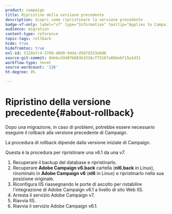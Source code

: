 ```yaml
---
product: campaign
title: Ripristino della versione precedente
description: Scopri come ripristinare la versione precedente
badge-v7-only: label="v7" type="Informative" tooltip="Applies to Campaign Classic v7 only"
audience: migration
content-type: reference
topic-tags: rollback
hide: true
hidefromtoc: true
exl-id: 5120a7c4-3760-48d9-94da-d587d333e8d8
source-git-commit: 8debcd3d8fb883b3316cf75187a86bebf15a1d31
workflow-type: tm+mt
source-wordcount: '126'
ht-degree: 0%

---
```


# Ripristino della versione precedente{#about-rollback}



Dopo una migrazione, in caso di problemi, potrebbe essere necessario eseguire il rollback alla versione precedente di Campaign.

La procedura di rollback dipende dalla versione iniziale di Campaign.

Questa è la procedura per ripristinare una v6.1 da una v7.

1. Recuperare il backup del database e ripristinarlo.
1. Recuperare **Adobe Campaign v6.back** cartella (**nl6.back** in Linux), rinominalo in **Adobe Campaign v6** (**nl6** in Linux) e ripristinarlo nella sua posizione originale.
1. Riconfigura IIS riassegnando le porte di ascolto per ristabilire l&#39;integrazione di Adobe Campaign v6.1 a livello di sito Web IIS.
1. Arresta il servizio Adobe Campaign v7.
1. Riavvia IIS.
1. Riavvia il servizio Adobe Campaign v6.1.

<!--
	
## Restore to Campaign v6.02

Here is the procedure to restore a v6.02 from a v7.

1. Recover the backup of the database and restore it.
1. Recover the **Neolane v6.back** folder (**nl6.back** in Linux), rename it to **Neolane v6** (**nl6** in Linux) and restore it to its original location.
1. Re-configure IIS by re-assigning the listen ports to re-establish the integration of Adobe Campaign v6.02 at IIS Website level.
1. Stop the Adobe Campaign v6.1 service.
1. Re-start IIS.
1. Restart the Adobe Campaign v6.02 service.

## Restore to Campaign v5.11

Here is the procedure to restore a v5.11 from a v7.

1. Recover the backup of the database and restore it.
1. Recover the **Neolane v5.back** folder (**nl5.back** in Linux), rename it to **Neolane v5** (**nl5** in Linux) and restore it to its original location.
1. Re-configure IIS by re-assigning the listen ports to re-establish the integration of Neolane v5 at IIS Website level.
1. Stop the Adobe Campaign v7 service.
1. Re-start IIS.
1. Re-start the Adobe Campaign v5 service.

-->
